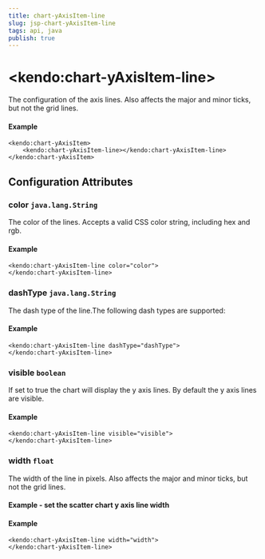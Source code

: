 ```yaml
---
title: chart-yAxisItem-line
slug: jsp-chart-yAxisItem-line
tags: api, java
publish: true
---
```


# \<kendo:chart-yAxisItem-line\>

The configuration of the axis lines. Also affects the major and minor ticks, but not the grid lines.

#### Example
    <kendo:chart-yAxisItem>
        <kendo:chart-yAxisItem-line></kendo:chart-yAxisItem-line>
    </kendo:chart-yAxisItem>

## Configuration Attributes

### color `java.lang.String`

The color of the lines. Accepts a valid CSS color string, including hex and rgb.

#### Example
    <kendo:chart-yAxisItem-line color="color">
    </kendo:chart-yAxisItem-line>

### dashType `java.lang.String`

The dash type of the line.The following dash types are supported:

#### Example
    <kendo:chart-yAxisItem-line dashType="dashType">
    </kendo:chart-yAxisItem-line>

### visible `boolean`

If set to true the chart will display the y axis lines. By default the y axis lines are visible.

#### Example
    <kendo:chart-yAxisItem-line visible="visible">
    </kendo:chart-yAxisItem-line>

### width `float`

The width of the line in pixels. Also affects the major and minor ticks, but not the grid lines.
#### Example - set the scatter chart y axis line width

#### Example
    <kendo:chart-yAxisItem-line width="width">
    </kendo:chart-yAxisItem-line>


